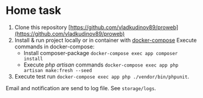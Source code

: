 # Home task #
1. Clone this repository [https://github.com/vladkudinov89/proweb](https://github.com/vladkudinov89/proweb)
2. Install & run project locally or in container with [docker-compose](https://dotsandbrackets.com/quick-intro-to-docker-compose-ru/)
Execute commands in docker-compose:
    - Install composer-package `docker-compose exec app composer install`
    - Execute _php artisan_ commands `docker-compose exec app php artisan make:fresh --seed`
3. Execute test run `docker-compose exec app php ./vendor/bin/phpunit`.

Email and notification are send to log file. See `storage/logs`.

